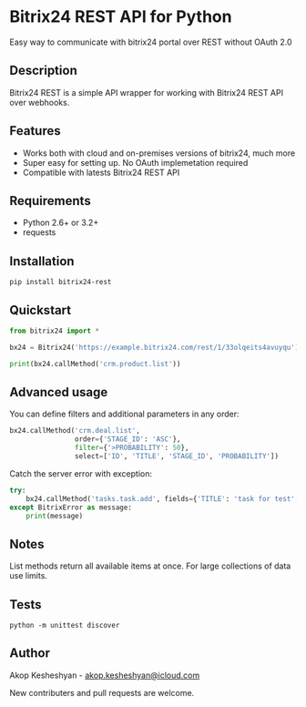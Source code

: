 # Bitrix24 REST API for Python

Easy way to communicate with bitrix24 portal over REST without OAuth 2.0

## Description

Bitrix24 REST is a simple API wrapper for working with Bitrix24
REST API over webhooks.

## Features

- Works both with cloud and on-premises versions of bitrix24, much more
- Super easy for setting up. No OAuth implemetation required
- Compatible with latests Bitrix24 REST API

## Requirements
- Python 2.6+ or 3.2+
- requests

## Installation
```
pip install bitrix24-rest
```

## Quickstart

```python
from bitrix24 import *

bx24 = Bitrix24('https://example.bitrix24.com/rest/1/33olqeits4avuyqu')

print(bx24.callMethod('crm.product.list'))
```

## Advanced usage

You can define filters and additional parameters in any order:

```python
bx24.callMethod('crm.deal.list',
                order={'STAGE_ID': 'ASC'},
                filter={'>PROBABILITY': 50},
                select=['ID', 'TITLE', 'STAGE_ID', 'PROBABILITY'])
```

Catch the server error with exception:

```python
try:
    bx24.callMethod('tasks.task.add', fields={'TITLE': 'task for test', 'RESPONSIBLE_ID': 1})
except BitrixError as message:
    print(message)
```

## Notes
List methods return all available items at once. For large collections
of data use limits.

## Tests

```
python -m unittest discover
```

## Author

Akop Kesheshyan - <akop.kesheshyan@icloud.com>

New contributers and pull requests are welcome.